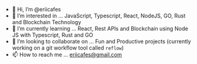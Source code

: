 - 👋 Hi, I’m @eriicafes
- 👀 I’m interested in ... JavaScript, Typescript, React, NodeJS, GO, Rust and Blockchain Technology
- 🌱 I’m currently learning ... React, Rest APIs and Blockchain using Node JS with Typescript, Rust and GO
- 💞️ I’m looking to collaborate on ... Fun and Productive projects (currently working on a git workflow tool called `reflow`)
- 📫 How to reach me ... eriicafes@gmail.com

<!---
eriicafes/eriicafes is a ✨ special ✨ repository because its `README.md` (this file) appears on your GitHub profile.
You can click the Preview link to take a look at your changes.
--->
